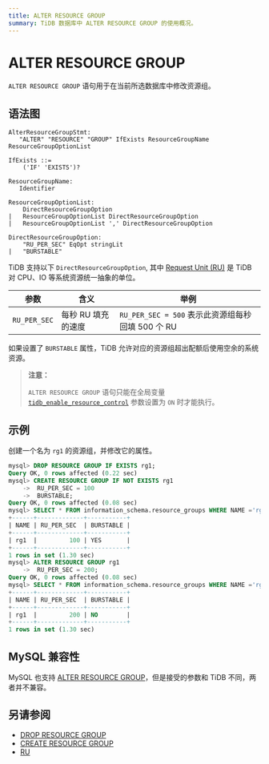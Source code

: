 ```yaml
---
title: ALTER RESOURCE GROUP
summary: TiDB 数据库中 ALTER RESOURCE GROUP 的使用概况。
---
```


# ALTER RESOURCE GROUP

`ALTER RESOURCE GROUP` 语句用于在当前所选数据库中修改资源组。

## 语法图

```ebnf+diagram
AlterResourceGroupStmt:
   "ALTER" "RESOURCE" "GROUP" IfExists ResourceGroupName ResourceGroupOptionList

IfExists ::=
    ('IF' 'EXISTS')?

ResourceGroupName:
   Identifier

ResourceGroupOptionList:
    DirectResourceGroupOption
|   ResourceGroupOptionList DirectResourceGroupOption
|   ResourceGroupOptionList ',' DirectResourceGroupOption

DirectResourceGroupOption:
    "RU_PER_SEC" EqOpt stringLit
|   "BURSTABLE"

```

TiDB 支持以下 `DirectResourceGroupOption`, 其中 [Request Unit (RU)](/tidb-resource-control.md#什么是-request-unit-ru) 是 TiDB 对 CPU、IO 等系统资源统一抽象的单位。

| 参数            | 含义           | 举例                                   |
|---------------|--------------|--------------------------------------|
| `RU_PER_SEC`  | 每秒 RU 填充的速度 | `RU_PER_SEC = 500` 表示此资源组每秒回填 500 个 RU |

如果设置了 `BURSTABLE` 属性，TiDB 允许对应的资源组超出配额后使用空余的系统资源。

> **注意：**
> 
> `ALTER RESOURCE GROUP` 语句只能在全局变量 [`tidb_enable_resource_control`](/system-variables.md#tidb_enable_resource_control-从-v660-版本开始引入) 参数设置为 `ON` 时才能执行。

## 示例

创建一个名为 `rg1` 的资源组，并修改它的属性。

```sql
mysql> DROP RESOURCE GROUP IF EXISTS rg1;
Query OK, 0 rows affected (0.22 sec)
mysql> CREATE RESOURCE GROUP IF NOT EXISTS rg1
    ->  RU_PER_SEC = 100
    ->  BURSTABLE;
Query OK, 0 rows affected (0.08 sec)
mysql> SELECT * FROM information_schema.resource_groups WHERE NAME ='rg1';
+------+-------------+-----------+
| NAME | RU_PER_SEC  | BURSTABLE |
+------+-------------+-----------+
| rg1  |         100 | YES       |
+------+-------------+-----------+
1 rows in set (1.30 sec)
mysql> ALTER RESOURCE GROUP rg1
    ->  RU_PER_SEC = 200;
Query OK, 0 rows affected (0.08 sec)
mysql> SELECT * FROM information_schema.resource_groups WHERE NAME ='rg1';
+------+-------------+-----------+
| NAME | RU_PER_SEC  | BURSTABLE |
+------+-------------+-----------+
| rg1  |         200 | NO        |
+------+-------------+-----------+
1 rows in set (1.30 sec)
```

## MySQL 兼容性

MySQL 也支持 [ALTER RESOURCE GROUP](https://dev.mysql.com/doc/refman/8.0/en/alter-resource-group.html)，但是接受的参数和 TiDB 不同，两者并不兼容。

## 另请参阅

* [DROP RESOURCE GROUP](/sql-statements/sql-statement-drop-resource-group.md)
* [CREATE RESOURCE GROUP](/sql-statements/sql-statement-create-resource-group.md)
* [RU](/tidb-resource-control.md#什么是-request-unit-ru)
